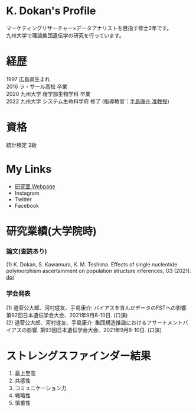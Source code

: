 # K. Dokan's Profile

マーケティングリサーチャー×データアナリストを目指す修士2年です。<br>
九州大学で理論集団遺伝学の研究を行っています。

#  経歴
1997 広島県生まれ<br>
2016 ラ・サール高校 卒業 <br>
2020 九州大学 理学部生物学科 卒業 <br>
2022 九州大学 システム生命科学府 修了 (指導教官：[手島康介 准教授](https://hyoka.ofc.kyushu-u.ac.jp/search/details/K004322/index.html))

# 資格
統計検定 2級

# My Links
- [研究室 Webpage](http://www.biology.kyushu-u.ac.jp/~kteshima/)<br> 
- Instagram<br>
- Twitter<br>
- Facebook<br>

# 研究業績(大学院時)

### 論文(査読あり)
(1) K. Dokan, S. Kawamura, K. M. Teshima. Effects of single nucleotide polymorphism ascertainment on population structure inferences, G3 (2021). [doi](https://academic.oup.com/g3journal/advance-article/doi/10.1093/g3journal/jkab128/6237890)<br>

### 学会発表
(1) 道菅公大郎、河村瑳友、手島康介: バイアスを含んだデータのFSTへの影響. 第92回日本遺伝学会大会、2021年9月8-10日. (口演)<br>
(2) 道菅公大郎、河村瑳友、手島康介: 集団構造推論におけるアサートメントバイアスの影響. 第93回日本遺伝学会大会、2021年9月8-10日. (口演)

# ストレングスファインダー結果

1. 最上至高
2. 共感性
3. コミュニケーション力
4. 戦略性
5. 慎重性

<!--
**kdokan/kdokan** is a ✨ _special_ ✨ repository because its `README.md` (this file) appears on your GitHub profile.

Here are some ideas to get you started:

- 🔭 I’m currently working on ...
- 🌱 I’m currently learning ...
- 👯 I’m looking to collaborate on ...
- 🤔 I’m looking for help with ...
- 💬 Ask me about ...
- 📫 How to reach me: ...
- 😄 Pronouns: ...
- ⚡ Fun fact: ...
-->
